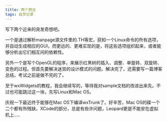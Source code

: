 ```yaml
--- 
title: 两个想法 
tags: 自学记录
---
```


写下两个近来的突发奇想吧。
 
一个是通过解析manpage源文件里的.TH等宏，获知一个Linux命令的所有选项，并自动生成相应的GUI，而更远的、更难实现的是，将这些选项组织起来，或者能够分析出它们相互间的依赖性。
 
另外一个是写个OpenGL的程序，来展示红黑树的插入、调整、单旋转、双旋转、变色的过程。但首先要解决迷宫的设计模式的问题。解决完了，还需要写一篇博客总结。考试之前是做不完的了。
 
至于wxWidgets的教程，我会继续写的，等待我对sample文档的改进出来先。不过也可能跳过这一块，先写Linux和Mac OS。
 
庆祝一下最近终于能够在Mac OS下编译wxTrunk了。好辛苦，Mac OS的碟一个二个都有所残缺，XCode的部分，总是有些许问题，Leopard更是不能安在虚拟机上.....